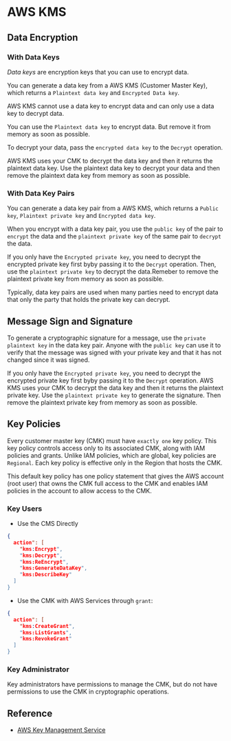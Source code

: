 # AWS KMS

## Data Encryption

### With Data Keys

*Data keys* are encryption keys that you can use to encrypt data.

You can generate a data key from a AWS KMS (Customer Master Key), which returns a `Plaintext data key` and `Encrypted Data key`. 

AWS KMS cannot use a data key to encrypt data and can only use a data key to decrypt data.

You can use the `Plaintext data key` to encrypt data. But remove it from memory as soon as possible.

To decrypt your data, pass the `encrypted data key` to the `Decrypt` operation.

AWS KMS uses your CMK to decrypt the data key and then it returns the plaintext data key. Use the plaintext data key to decrypt your data and then remove the plaintext data key from memory as soon as possible. 

### With Data Key Pairs

You can generate a data key pair from a AWS KMS, which returns a `Public key`, `Plaintext private key` and `Encrypted data key`.

When you encrypt with a data key pair, you use the `public key` of the pair to `encrypt` the data and the `plaintext private key` of the same pair to `decrypt` the data.

If you only have the `Encrypted private key`, you need to decrypt the encrypted private key first byby passing it to the `Decrypt` operation. Then, use the `plaintext private key` to decrypt the data.Remeber to remove the plaintext private key from memory as soon as possible. 

Typically, data key pairs are used when many parties need to encrypt data that only the party that holds the private key can decrypt. 

## Message Sign and Signature

To generate a cryptographic signature for a message, use the `private plaintext key` in the data key pair. Anyone with the `public key` can use it to verify that the message was signed with your private key and that it has not changed since it was signed. 

If you only have the `Encrypted private key`, you need to decrypt the encrypted private key first byby passing it to the `Decrypt` operation. AWS KMS uses your CMK to decrypt the data key and then it returns the plaintext private key. Use the `plaintext private key` to generate the signature. Then remove the plaintext private key from memory as soon as possible. 

## Key Policies

Every customer master key (CMK) must have `exactly one` key policy. This key policy controls access only to its associated CMK, along with IAM policies and grants. Unlike IAM policies, which are global, key policies are `Regional`. Each key policy is effective only in the Region that hosts the CMK. 

 This default key policy has one policy statement that gives the AWS account (root user) that owns the CMK full access to the CMK and enables IAM policies in the account to allow access to the CMK.

### Key Users

- Use the CMS Directly

```json
{
  action": [
    "kms:Encrypt",
    "kms:Decrypt",
    "kms:ReEncrypt",
    "kms:GenerateDataKey",
    "kms:DescribeKey"
  ]
}
```

- Use the CMK with AWS Services through `grant`:

```json
{
  action": [
    "kms:CreateGrant",
    "kms:ListGrants",
    "kms:RevokeGrant"
  ]
}
```

### Key Administrator

Key administrators have permissions to manage the CMK, but do not have permissions to use the CMK in cryptographic operations. 

## Reference

- [AWS Key Management Service](https://docs.aws.amazon.com/kms/latest/developerguide/concepts.html)
